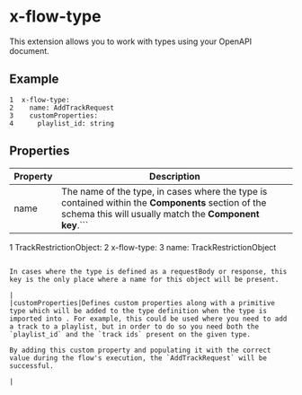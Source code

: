 # x-flow-type

<head>
  <meta name="guidename" content="Flow"/>
  <meta name="context" content="GUID-8d0e1505-caf7-4744-a860-4bad3a4c3420"/>
</head>


This extension allows you to work with types using your OpenAPI document.

## Example

```
1  x-flow-type:
2    name: AddTrackRequest
3    customProperties: 
4      playlist_id: string
```

## Properties

|Property|Description|
|--------|-----------|
|name|The name of the type, in cases where the type is contained within the **Components** section of the schema this will usually match the **Component key**.```
1       TrackRestrictionObject:
2          x-flow-type:
3            name: TrackRestrictionObject
```

In cases where the type is defined as a requestBody or response, this key is the only place where a name for this object will be present.

|
|customProperties|Defines custom properties along with a primitive type which will be added to the type definition when the type is imported into . For example, this could be used where you need to add a track to a playlist, but in order to do so you need both the `playlist_id` and the `track ids` present on the given type.

By adding this custom property and populating it with the correct value during the flow's execution, the `AddTrackRequest` will be successful.

|